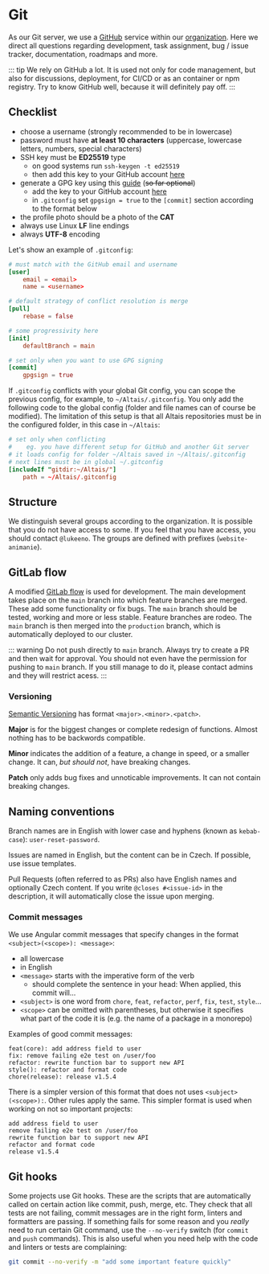 # Git

As our Git server, we use a [GitHub](https://github.com/) service within our [organization](https://github.com/altaisdev). Here we direct all questions regarding development, task assignment, bug / issue tracker, documentation, roadmaps and more.

::: tip
We rely on GitHub a lot. It is used not only for code management, but also for discussions, deployment, for CI/CD or as an container or npm registry. Try to know GitHub well, because it will definitely pay off.
:::

## Checklist

-  choose a username (strongly recommended to be in lowercase)
-  password must have **at least 10 characters** (uppercase, lowercase letters, numbers, special characters)
-  SSH key must be **ED25519** type
   -  on good systems run `ssh-keygen -t ed25519`
   -  then add this key to your GitHub account [here](https://github.com/settings/keys)
-  generate a GPG key using this [guide](https://docs.github.com/en/github/authenticating-to-github/managing-commit-signature-verification/generating-a-new-gpg-key) (~~so far optional~~)
   -  add the key to your GitHub account [here](https://github.com/settings/keys)
   -  in `.gitconfig` set `gpgsign = true` to the `[commit]` section according to the format below
-  the profile photo should be a photo of the **CAT**
-  always use Linux **LF** line endings
-  always **UTF-8** encoding

Let's show an example of `.gitconfig`:

```toml
# must match with the GitHub email and username
[user]
    email = <email>
    name = <username>

# default strategy of conflict resolution is merge
[pull]
    rebase = false

# some progressivity here
[init]
    defaultBranch = main

# set only when you want to use GPG signing
[commit]
    gpgsign = true
```

If `.gitconfig` conflicts with your global Git config, you can scope the previous config, for example, to `~/Altais/.gitconfig`. You only add the following code to the global config (folder and file names can of course be modified). The limitation of this setup is that all Altais repositories must be in the configured folder, in this case in `~/Altais`:

```toml
# set only when conflicting
#    eg. you have different setup for GitHub and another Git server
# it loads config for folder ~/Altais saved in ~/Altais/.gitconfig
# next lines must be in global ~/.gitconfig
[includeIf "gitdir:~/Altais/"]
    path = ~/Altais/.gitconfig
```

## Structure

We distinguish several groups according to the organization. It is possible that you do not have access to some. If you feel that you have access, you should contact `@lukeeno`. The groups are defined with prefixes (`website-animanie`).

## GitLab flow

A modified [GitLab flow](https://docs.gitlab.com/ee/topics/gitlab_flow.html) is used for development. The main development takes place on the `main` branch into which feature branches are merged. These add some functionality or fix bugs. The `main` branch should be tested, working and more or less stable. Feature branches are rodeo. The `main` branch is then merged into the `production` branch, which is automatically deployed to our cluster.

::: warning
Do not push directly to `main` branch. Always try to create a PR and then wait for approval. You should not even have the permission for pushing to `main` branch. If you still manage to do it, please contact admins and they will restrict acess.
:::

### Versioning

[Semantic Versioning](https://semver.org/) has format `<major>.<minor>.<patch>`.

**Major** is for the biggest changes or complete redesign of functions. Almost nothing has to be backwords compatible.

**Minor** indicates the addition of a feature, a change in speed, or a smaller change. It can, _but should not_, have breaking changes.

**Patch** only adds bug fixes and unnoticable improvements. It can not contain breaking changes.

## Naming conventions

Branch names are in English with lower case and hyphens (known as `kebab-case`): `user-reset-password`.

Issues are named in English, but the content can be in Czech. If possible, use issue templates.

Pull Requests (often referred to as PRs) also have English names and optionally Czech content. If you write `@closes #<issue-id>` in the description, it will automatically close the issue upon merging.

### Commit messages

We use Angular commit messages that specify changes in the format `<subject>(<scope>): <message>`:

-  all lowercase
-  in English
-  `<message>` starts with the imperative form of the verb
   -  should complete the sentence in your head: When applied, this commit will...
-  `<subject>` is one word from `chore`, `feat`, `refactor`, `perf`, `fix`, `test`, `style`...
-  `<scope>` can be omitted with parentheses, but otherwise it specifies what part of the code it is (e.g. the name of a package in a monorepo)

Examples of good commit messages:

```
feat(core): add address field to user
fix: remove failing e2e test on /user/foo
refactor: rewrite function bar to support new API
style(): refactor and format code
chore(release): release v1.5.4
```

There is a simpler version of this format that does not uses `<subject>(<scope>):`. Other rules apply the same. This simpler format is used when working on not so important projects:

```
add address field to user
remove failing e2e test on /user/foo
rewrite function bar to support new API
refactor and format code
release v1.5.4
```

## Git hooks

Some projects use Git hooks. These are the scripts that are automatically called on certain action like commit, push, merge, etc. They check that all tests are not failing, commit messages are in the right form, linters and formatters are passing. If something fails for some reason and you _really_ need to run certain Git command, use the `--no-verify` switch (for `commit` and `push` commands). This is also useful when you need help with the code and linters or tests are complaining:

```bash
git commit --no-verify -m "add some important feature quickly"
```
